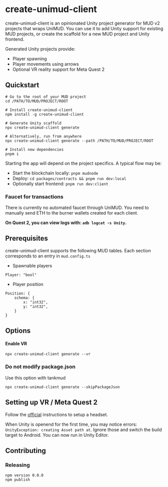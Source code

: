 create-unimud-client
====================
create-unimud-client is an opinionated Unity project generator for MUD v2 projects that wraps UniMUD.
You can use it to add Unity support for existing MUD projects, or create
the scaffold for a new MUD project and Unity frontend.

Generated Unity projects provide:
- Player spawning
- Player movements using arrows
- Optional VR reality support for Meta Quest 2

## Quickstart

```
# Go to the root of your MUD project
cd /PATH/TO/MUD/PROJECT/ROOT

# Install create-unimud-client
npm install -g create-unimud-client

# Generate Unity scaffold
npx create-unimud-client generate

# Alternatively, run from anywhere
npx create-unimud-client generate --path /PATH/TO/MUD/PROJECT/ROOT

# Install new dependencies
pnpm i
```

Starting the app will depend on the project specifics. A typical flow may be:
- Start the blockchain locally: `pnpm mudnode`
- Deploy: `cd packages/contracts && pnpm run dev:local`
- Optionally start frontend: `pnpm run dev:client`

### Faucet for transactions
There is currently no automated faucet through UniMUD. 
You need to manually send ETH to the burner wallets created for each client.


**On Quest 2, you can view logs with: `adb logcat -s Unity`.**

## Prerequisites

create-unimud-client supports the following MUD tables. Each section corresponds to an entry in `mud.config.ts`
- Spawnable players
```
Player: "bool"
```
- Player position
```
Position: {
    schema: {
        x: "int32",
        y: "int32",
    }
}
```

## Options
#### Enable VR

```
npx create-unimud-client generate --vr
```

### Do not modify package.json
Use this option with tankmud

```
npx create-unimud-client generate --skipPackageJson
```

## Setting up VR / Meta Quest 2

Follow the [official](https://developer.oculus.com/documentation/unity/unity-env-device-setup/) instructions to setup a headset.

When Unity is openend for the first time, you may notice errors: `UnityException: creating Asset path at`. Ignore those and switch the build target to Android. You can now run in Unity Editor.


## Contributing
### Releasing

```
npm version 0.0.0
npm publish
```

